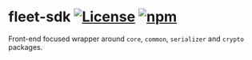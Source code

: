 # fleet-sdk [![License](https://badgen.net/github/license/fleet-sdk/fleet/)](https://github.com/fleet-sdk/fleet/blob/master/LICENSE) [![npm](https://badgen.net/npm/v/fleet-sdk)](https://www.npmjs.com/package/fleet-sdk)

Front-end focused wrapper around `core`, `common`, `serializer` and `crypto` packages.
